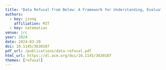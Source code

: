 ```yaml
---
title: 'Data Refusal from Below: A Framework for Understanding, Evaluating, and Envisioning Refusal as Design'
authors:
  - key: jzong
    affiliation: MIT
  - key: natematias
venue: jrc
year: 2024
date: 2024-03-20
doi: 10.1145/3630107
pdf_url: /publications/data-refusal.pdf
html_url: https://dl.acm.org/doi/10.1145/3630107
themes: [refusal]
---
```

